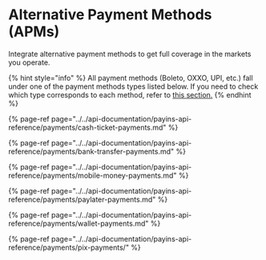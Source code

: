 # Alternative Payment Methods \(APMs\)

Integrate alternative payment methods to get full coverage in the markets you operate.

{% hint style="info" %}
All payment methods \(Boleto, OXXO, UPI, etc.\) fall under one of the payment methods types listed below. If you need to check which type corresponds to each method, refer to [this section.](../../api-documentation/payins-api-reference/payment-methods/)
{% endhint %}

{% page-ref page="../../api-documentation/payins-api-reference/payments/cash-ticket-payments.md" %}

{% page-ref page="../../api-documentation/payins-api-reference/payments/bank-transfer-payments.md" %}

{% page-ref page="../../api-documentation/payins-api-reference/payments/mobile-money-payments.md" %}

{% page-ref page="../../api-documentation/payins-api-reference/payments/paylater-payments.md" %}

{% page-ref page="../../api-documentation/payins-api-reference/payments/wallet-payments.md" %}

{% page-ref page="../../api-documentation/payins-api-reference/payments/pix-payments/" %}



